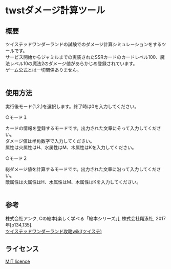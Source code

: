 # twstダメージ計算ツール

概要
---
ツイステッドワンダーランドの試験でのダメージ計算シミュレーションをするツールです。<br>
サービス開始からジャミルまでの実装されたSSRカードのカードレベル100、魔法レベル10の魔法2のダメージ値があらかじめ登録されています。<br>
ゲーム公式とは一切関係ありません。<br>
<br>

使用方法<br>
---
実行後モード(1,2,)を選択します。終了時は0を入力してください。<br>

○モード１<br>

カードの情報を登録するモードです。出力された文章にそって入力してください。<br>
ダメージ値は半角数字で入力してください。<br>
属性は火属性はH、水属性はM、木属性はKを入力してください。<br>

○モード２<br>

総ダメージ値を計算するモードです。出力された文章に沿って入力してください。<br>
敵属性は火属性はH、水属性はM、木属性はKを入力してください。<br>
<br>

参考
--- 
株式会社アンク, Cの絵本[楽しく学べる「絵本シリーズ」], 株式会社翔泳社, 2017年[p134,135]. <br>
[ツイステッドワンダーランド攻略wiki(ツイステ)](https://kamigame.jp/%E3%83%84%E3%82%A4%E3%82%B9%E3%83%86/index.html)

ライセンス<br>
---
[MIT licence](https://github.com/YuiTsubaki/twst_damage/blob/main/LICENSE)
